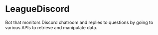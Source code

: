 # LeagueDiscord

Bot that monitors Discord chatroom and replies to questions by going to various APIs to retrieve and manipulate data.

